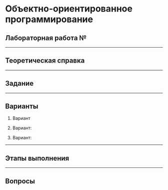 # Объектно-ориентированное программирование  

## Лабораторная работа №  
---  
## Теоретическая справка   


---
## **Задание**  


---  
## **Варианты**   


1. Вариант  


2. Вариант:   
  

3. Вариант:  
  

---

## **Этапы выполнения**  



---

## Вопросы


